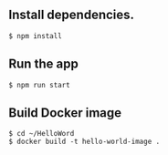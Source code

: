 ## Install dependencies.

```
$ npm install
```

## Run the app

```
$ npm run start
```

## Build Docker image

```
$ cd ~/HelloWord
$ docker build -t hello-world-image .
```




